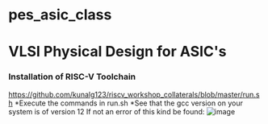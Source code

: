 # pes_asic_class
# VLSI Physical Design for ASIC's
### Installation of RISC-V Toolchain

https://github.com/kunalg123/riscv_workshop_collaterals/blob/master/run.sh
*Execute the commands in run.sh
*See that the gcc version on your system is of version 12
If not an error of this kind be found:
![image](https://github.com/ani171/pes_asic_class/assets/97838595/32c1802e-9b05-4248-b3b3-f06a9f6188b7)


